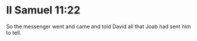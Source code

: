 # II Samuel 11:22

So the messenger went and came and told David all that Joab had sent him to tell.
